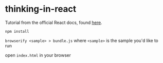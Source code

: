 thinking-in-react
================
Tutorial from the official React docs, found [here](https://reactjs.org/docs/thinking-in-react.html). 

``npm install``

``browserify <sample> > bundle.js`` where ``<sample>`` is the sample you'd like to run

open ``index.html`` in your browser
